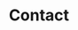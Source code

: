 ---
# An instance of the Contact widget.
widget: contact

# This file represents a page section.
headless: true

# Order that this section appears on the page.
weight: 130

title: Contact
subtitle:

content:
  # Automatically link email and phone or display as text?
  autolink: true

  # Email form provider
  #form:
  #  provider: netlify
  #  formspree:
  #    id:
  #  netlify:
  #    # Enable CAPTCHA challenge to reduce spam?
  #    captcha: false

  # Contact details (edit or remove options as required)
  email: willi@mutschler.eu
  phone: +49-7071-29-73140
  address:
    street: 'Eberhard-Karls-University Tübingen<br />School of Business and Economics<br />Department of International Macroeconomics and Finance<br />Mohlstr. 36'
    city: Tübingen
    region: BW
    postcode: '72074'
    country: Germany
    country_code: DE
  coordinates:
    latitude: '48.52970222407578'
    longitude: '9.060530898768823'
  directions: 'Enter the building and go to the 7th floor. My office is number 412.'
#  office_hours:
#    - 'Monday 10:00 to 13:00'
#    - 'Wednesday 09:00 to 10:00'
  appointment_url: 'https://schedule.mutschler.eu'
  contact_links:
    - icon: twitter
      icon_pack: fab
      name: DM Me
      link: 'https://twitter.com/wmutschl'
#    - icon: skype
#      icon_pack: fab
#      name: Skype Me
#      link: 'skype:live:microsoft_18791?call'
#    - icon: video
#      icon_pack: fas
#      name: Zoom Me
#      link: 'https://zoom.com'

design:
  columns: '2'
---